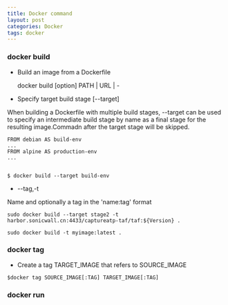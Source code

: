 ```yaml
---
title: Docker command
layout: post
categories: Docker
tags: docker
---
```

### docker build

* Build an image from a Dockerfile  


    docker build [option] PATH | URL | - 

* Specify target build stage [--target]

When building a Dockerfile with multiple build stages, --target can be used to specify an intermediate build stage by name as a final stage for the resulting image.Commadn after the target stage will be skipped.

    FROM debian AS build-env
    ...
    FROM alpine AS production-env  
    ...
    

    $ docker build --target build-env

* --tag,-t


Name and optionally a tag in the 'name:tag' format

    sudo docker build --target stage2 -t harbor.sonicwall.cn:4433/captureatp-taf/taf:${Version} .

    sudo docker build -t myimage:latest .

### docker tag

* Create a tag TARGET_IMAGE that refers to SOURCE_IMAGE
   
```
$docker tag SOURCE_IMAGE[:TAG] TARGET_IMAGE[:TAG]
```

### docker run
